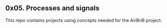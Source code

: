 ## 0x05. Processes and signals

This repo contains projects using concepts
needed for the AirBnB project.